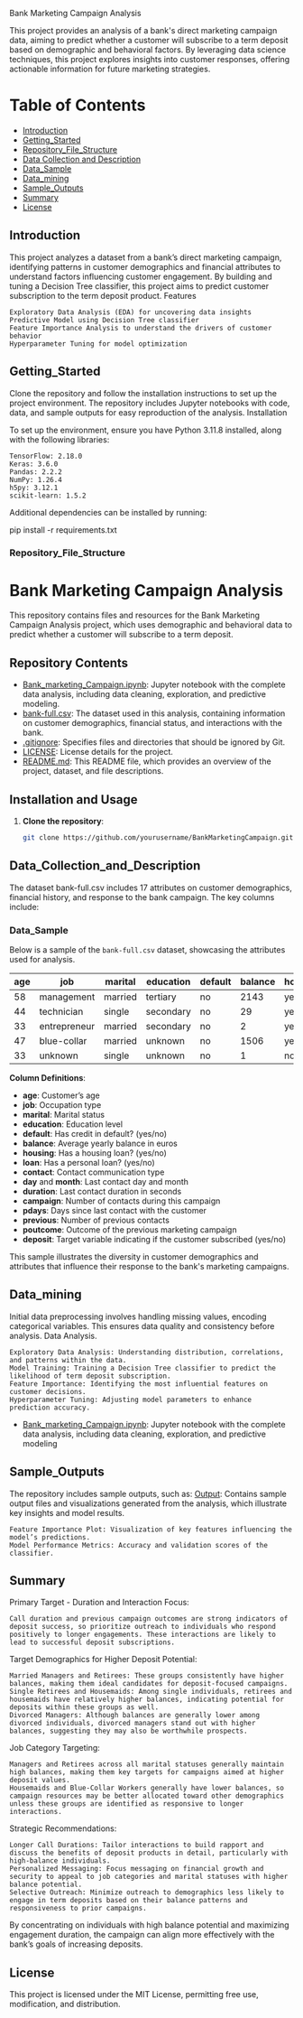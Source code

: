 Bank Marketing Campaign Analysis

This project provides an analysis of a bank's direct marketing campaign data, aiming to predict whether a customer will subscribe to a term deposit based on demographic and behavioral factors. By leveraging data science techniques, this project explores insights into customer responses, offering actionable information for future marketing strategies.
# Table of Contents
- [Introduction](#introduction)
- [Getting_Started](#Getting_Started)
- [Repository_File_Structure](#Repository_File_Structure)
- [Data Collection and Description](#data_collection_and_description)
- [Data_Sample](#Data_Sample)
- [Data_mining](#Data_mining)
- [Sample_Outputs](#sample_outputs)
- [Summary](#Summary)
- [License](#license)

## Introduction

This project analyzes a dataset from a bank’s direct marketing campaign, identifying patterns in customer demographics and financial attributes to understand factors influencing customer engagement. By building and tuning a Decision Tree classifier, this project aims to predict customer subscription to the term deposit product.
Features

    Exploratory Data Analysis (EDA) for uncovering data insights
    Predictive Model using Decision Tree classifier
    Feature Importance Analysis to understand the drivers of customer behavior
    Hyperparameter Tuning for model optimization

## Getting_Started

Clone the repository and follow the installation instructions to set up the project environment. The repository includes Jupyter notebooks with code, data, and sample outputs for easy reproduction of the analysis.
Installation

To set up the environment, ensure you have Python 3.11.8 installed, along with the following libraries:

    TensorFlow: 2.18.0
    Keras: 3.6.0
    Pandas: 2.2.2
    NumPy: 1.26.4
    h5py: 3.12.1
    scikit-learn: 1.5.2

Additional dependencies can be installed by running:

pip install -r requirements.txt

### Repository_File_Structure

   # Bank Marketing Campaign Analysis

This repository contains files and resources for the Bank Marketing Campaign Analysis project, which uses demographic and behavioral data to predict whether a customer will subscribe to a term deposit.

## Repository Contents

- [Bank_marketing_Campaign.ipynb](Bank_marketing_Campaign.ipynb): Jupyter notebook with the complete data analysis, including data cleaning, exploration, and predictive modeling.
- [bank-full.csv](bank-full.csv): The dataset used in this analysis, containing information on customer demographics, financial status, and interactions with the bank.
- [.gitignore](.gitignore): Specifies files and directories that should be ignored by Git.
- [LICENSE](LICENSE): License details for the project.
- [README.md](README.md): This README file, which provides an overview of the project, dataset, and file descriptions.

## Installation and Usage

1. **Clone the repository**:
   ```bash
   git clone https://github.com/yourusername/BankMarketingCampaign.git

## Data_Collection_and_Description

The dataset bank-full.csv includes 17 attributes on customer demographics, financial history, and response to the bank campaign. The key columns include:
### Data_Sample

Below is a sample of the `bank-full.csv` dataset, showcasing the attributes used for analysis.

| age | job          | marital | education | default | balance | housing | loan | contact | day | month | duration | campaign | pdays | previous | poutcome | deposit |
|-----|--------------|---------|-----------|---------|---------|---------|------|---------|-----|-------|----------|----------|-------|----------|----------|---------|
| 58  | management   | married | tertiary  | no      | 2143    | yes     | no   | unknown | 5   | may   | 261      | 1        | -1    | 0        | unknown  | no      |
| 44  | technician   | single  | secondary | no      | 29      | yes     | no   | unknown | 5   | may   | 151      | 1        | -1    | 0        | unknown  | no      |
| 33  | entrepreneur | married | secondary | no      | 2       | yes     | yes  | unknown | 5   | may   | 76       | 1        | -1    | 0        | unknown  | no      |
| 47  | blue-collar  | married | unknown   | no      | 1506    | yes     | no   | unknown | 5   | may   | 92       | 1        | -1    | 0        | unknown  | no      |
| 33  | unknown      | single  | unknown   | no      | 1       | no      | no   | unknown | 5   | may   | 198      | 1        | -1    | 0        | unknown  | no      |

**Column Definitions**:

- **age**: Customer’s age
- **job**: Occupation type
- **marital**: Marital status
- **education**: Education level
- **default**: Has credit in default? (yes/no)
- **balance**: Average yearly balance in euros
- **housing**: Has a housing loan? (yes/no)
- **loan**: Has a personal loan? (yes/no)
- **contact**: Contact communication type
- **day** and **month**: Last contact day and month
- **duration**: Last contact duration in seconds
- **campaign**: Number of contacts during this campaign
- **pdays**: Days since last contact with the customer
- **previous**: Number of previous contacts
- **poutcome**: Outcome of the previous marketing campaign
- **deposit**: Target variable indicating if the customer subscribed (yes/no)

This sample illustrates the diversity in customer demographics and attributes that influence their response to the bank's marketing campaigns.

## Data_mining

Initial data preprocessing involves handling missing values, encoding categorical variables. This ensures data quality and consistency before analysis.
Data Analysis.

    Exploratory Data Analysis: Understanding distribution, correlations, and patterns within the data.
    Model Training: Training a Decision Tree classifier to predict the likelihood of term deposit subscription.
    Feature Importance: Identifying the most influential features on customer decisions.
    Hyperparameter Tuning: Adjusting model parameters to enhance prediction accuracy.
- [Bank_marketing_Campaign.ipynb](Bank_marketing_Campaign.ipynb): Jupyter notebook with the complete data analysis, including data cleaning, exploration, and predictive modeling
## Sample_Outputs

The repository includes sample outputs, such as:
[Output](Output/): Contains sample output files and visualizations generated from the analysis, which illustrate key insights and model results.

    Feature Importance Plot: Visualization of key features influencing the model’s predictions.
    Model Performance Metrics: Accuracy and validation scores of the classifier.

## Summary
Primary Target - Duration and Interaction Focus:

    Call duration and previous campaign outcomes are strong indicators of deposit success, so prioritize outreach to individuals who respond positively to longer engagements. These interactions are likely to lead to successful deposit subscriptions.

Target Demographics for Higher Deposit Potential:

    Married Managers and Retirees: These groups consistently have higher balances, making them ideal candidates for deposit-focused campaigns.
    Single Retirees and Housemaids: Among single individuals, retirees and housemaids have relatively higher balances, indicating potential for deposits within these groups as well.
    Divorced Managers: Although balances are generally lower among divorced individuals, divorced managers stand out with higher balances, suggesting they may also be worthwhile prospects.

Job Category Targeting:

    Managers and Retirees across all marital statuses generally maintain high balances, making them key targets for campaigns aimed at higher deposit values.
    Housemaids and Blue-Collar Workers generally have lower balances, so campaign resources may be better allocated toward other demographics unless these groups are identified as responsive to longer interactions.

Strategic Recommendations:

    Longer Call Durations: Tailor interactions to build rapport and discuss the benefits of deposit products in detail, particularly with high-balance individuals.
    Personalized Messaging: Focus messaging on financial growth and security to appeal to job categories and marital statuses with higher balance potential.
    Selective Outreach: Minimize outreach to demographics less likely to engage in term deposits based on their balance patterns and responsiveness to prior campaigns.

By concentrating on individuals with high balance potential and maximizing engagement duration, the campaign can align more effectively with the bank’s goals of increasing deposits.


## License

This project is licensed under the MIT License, permitting free use, modification, and distribution.
